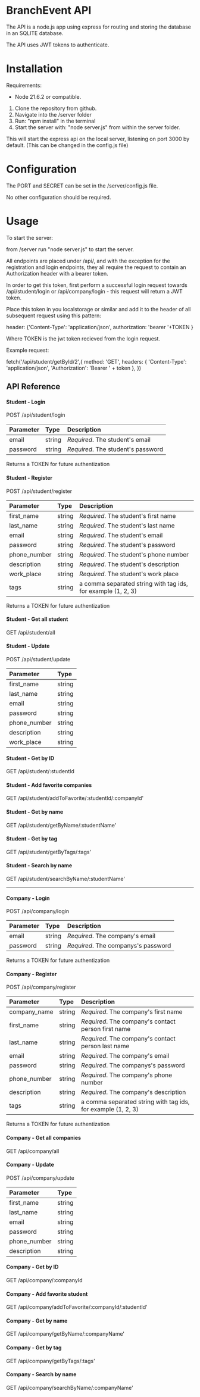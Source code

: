 # BranchEvent API

The API is a node.js app using express for routing and storing the database in an SQLITE database.

The API uses JWT tokens to authenticate.

# Installation

Requirements: 
- Node 21.6.2 or compatible.

1. Clone the repository from github. 
2. Navigate into the /server folder
3. Run: "npm install" in the terminal
4. Start the server with: "node server.js" from within the server folder.

This will start the express api on the local server, listening on port 3000 by default. (This can be changed in the config.js file)

# Configuration

The PORT and SECRET can be set in the /server/config.js file.

No other configuration should be required.

# Usage

To start the server:

from /server run "node server.js" to start the server.

All endpoints are placed under /api/, and with the exception for the registration and login endpoints, they all require the request to contain an Authorization header with a bearer token.

In order to get this token, first perform a successful login request towards /api/student/login or /api/company/login - this request will return a JWT token. 

Place this token in you localstorage or similar and add it to the header of all subsequent request using this pattern:

header: {'Content-Type': 'application/json', authorization: 'bearer '+TOKEN }

Where TOKEN is the jwt token recieved from the login request.

Example request:

 fetch('/api/student/getById/2',{
    method: 'GET', 
    headers: {
        'Content-Type': 'application/json',
        'Authorization': 'Bearer ' + token
    },
})


## API Reference

#### Student - Login

  POST /api/student/login

| Parameter | Type     | Description                |
| :-------- | :------- | :------------------------- |
| email | string | *Required*. The student's email |
| password | string | *Required*. The student's password |

Returns a TOKEN for future authentization

#### Student - Register

  POST /api/student/register

| Parameter | Type     | Description                |
| :-------- | :------- | :------------------------- |
| first_name | string | *Required*. The student's first name |
| last_name | string | *Required*. The student's last name |
| email | string | *Required*. The student's email |
| password | string | *Required*. The student's password |
| phone_number | string | *Required*. The student's phone number |
| description| string | *Required*. The student's description|
| work_place| string | *Required*. The student's work place |
| tags | string | a comma separated string with tag ids, for example (1, 2, 3)|

Returns a TOKEN for future authentization

#### Student - Get all student

  GET /api/student/all

#### Student - Update
 
  POST /api/student/update

| Parameter | Type     | 
| :-------- | :------- | 
| first_name | string | 
| last_name | string | 
| email | string | 
| password | string | 
| phone_number | string |  
| description| string | 
| work_place| string | 


#### Student - Get by ID
 
  GET /api/student/:studentId

#### Student - Add favorite companies
 
  GET /api/student/addToFavorite/:studentId/:companyId'

#### Student - Get by name
 
  GET /api/student/getByName/:studentName'

#### Student - Get by tag
 
  GET /api/student/getByTags/:tags'

#### Student - Search by name
 
  GET /api/student/searchByName/:studentName'

---

#### Company - Login

  POST /api/company/login

| Parameter | Type     | Description                |
| :-------- | :------- | :------------------------- |
| email | string | *Required*. The company's email |
| password | string | *Required*. The companys's password |

Returns a TOKEN for future authentization

#### Company - Register

  POST /api/company/register

| Parameter | Type     | Description                |
| :-------- | :------- | :------------------------- |
| company_name | string | *Required*. The company's first name |
| first_name | string | *Required*. The company's contact person first name |
| last_name | string | *Required*. The company's contact person last name |
| email | string | *Required*. The company's email |
| password | string | *Required*. The companys's password |
| phone_number | string | *Required*. The company's phone number |
| description| string | *Required*. The company's description|
| tags | string | a comma separated string with tag ids, for example (1, 2, 3)|

Returns a TOKEN for future authentization

#### Company - Get all companies

  GET /api/company/all

#### Company - Update
 
  POST /api/company/update

| Parameter | Type     | 
| :-------- | :------- | 
| first_name | string | 
| last_name | string | 
| email | string | 
| password | string | 
| phone_number | string |  
| description| string | 


#### Company - Get by ID
 
  GET /api/company/:companyId

#### Company - Add favorite student
 
  GET /api/company/addToFavorite/:companyId/:studentId'

#### Company - Get by name
 
  GET /api/company/getByName/:companyName'

#### Company - Get by tag
 
  GET /api/company/getByTags/:tags'

#### Company - Search by name
 
  GET /api/company/searchByName/:companyName'

